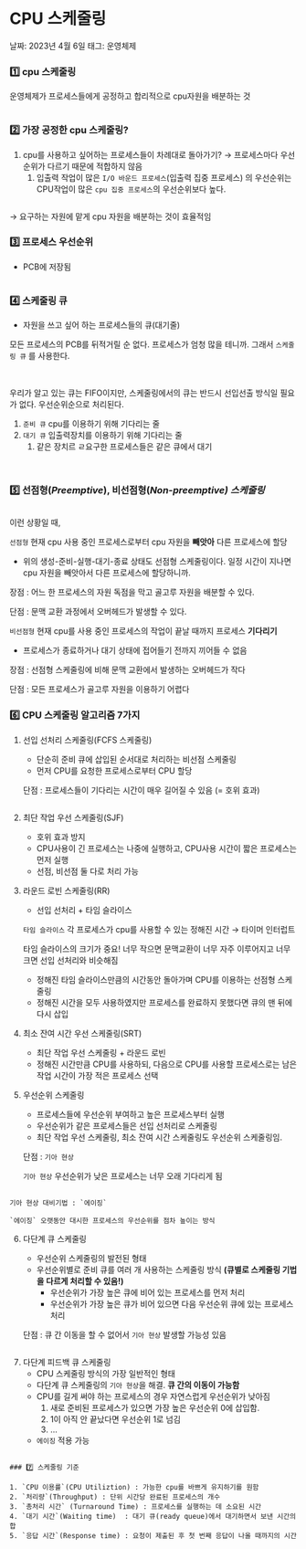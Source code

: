 # CPU 스케줄링

날짜: 2023년 4월 6일
태그: 운영체제

### 1️⃣ cpu 스케줄링

운영체제가 프로세스들에게 공정하고 합리적으로 cpu자원을 배분하는 것

<img src='assets/Untitled.png' alt="" />

### 2️⃣ 가장 공정한 cpu 스케줄링?

1. cpu를 사용하고 싶어하는 프로세스들이 차례대로 돌아가기? → 프로세스마다 우선 순위가 다르기 때문에 적합하지 않음
    1. 입출력 작업이 많은 `I/O 바운드 프로세스`(입출력 집중 프로세스) 의 우선순위는 CPU작업이 많은 `cpu 집중 프로세스`의 우선순위보다 높다.

<img src='assets/Untitled 1.png' alt="" />

→ 요구하는 자원에 맡게 cpu 자원을 배분하는 것이 효율적임

### 3️⃣ 프로세스 우선순위

- PCB에 저장됨
    
  <img src='assets/Untitled 2.png' alt="" />
    

### 4️⃣ 스케줄링 큐

- 자원을 쓰고 싶어 하는 프로세스들의 큐(대기줄)

모든 프로세스의 PCB를 뒤적거릴 순 없다. 프로세스가 엄청 많을 테니까. 그래서 `스케줄링 큐` 를 사용한다.

<img src='assets/Untitled 3.png' alt="" />

<img src='assets/Untitled 4.png' alt="" />

우리가 알고 있는 큐는 FIFO이지만, 스케줄링에서의 큐는 반드시 선입선출 방식일 필요가 없다. 우선순위순으로 처리된다.

1. `준비 큐` cpu를 이용하기 위해 기다리는 줄
2. `대기 큐` 입출력장치를 이용하기 위해 기다리는 줄
    1. 같은 장치르 ㄹ요구한 프로세스들은 같은 큐에서 대기

<img src='assets/Untitled 5.png' alt="" />
<img src='assets/Untitled 6.png' alt="" />

<img src='assets/Untitled 7.png' alt="" />

### 5️⃣ 선점형(*Preemptive*), 비선점형(*Non-**preemptive)* 스케줄링**

<img src='assets/Untitled 8.png' alt="" />

이런 상황일 때, 

`선점형` 현재 cpu 사용 중인 프로세스로부터 cpu 자원을 **빼앗아** 다른 프로세스에 할당

- 위의 생성-준비-실행-대기-종료 상태도 선점형 스케줄링이다. 일정 시간이 지나면 cpu 자원을 빼앗아서 다른 프로세스에 할당하니까.

장점 : 어느 한 프로세스의 자원 독점을 막고 골고루 자원을 배분할 수 있다.

단점 : 문맥 교환 과정에서 오버헤드가 발생할 수 있다.

`비선점형` 현재 cpu를 사용 중인 프로세스의 작업이 끝날 때까지 프로세스 **기다리기**

- 프로세스가 종료하거나 대기 상태에 접어들기 전까지 끼어들 수 없음

장점 : 선점형 스케줄링에 비해 문맥 교환에서 발생하는 오버헤드가 작다

단점 : 모든 프로세스가 골고루 자원을 이용하기 어렵다

### 6️⃣ CPU 스케줄링 알고리즘 7가지

1. 선입 선처리 스케줄링(FCFS 스케줄링)
    - 단순히 준비 큐에 삽입된 순서대로 처리하는 비선점 스케줄링
    - 먼저 CPU를 요청한 프로세스로부터 CPU 할당
    
    단점 : 프로세스들이 기다리는 시간이 매우 길어질 수 있음 (=  호위 효과)
    
<img src='assets/Untitled 9.png' alt="" />
    
2. 최단 작업 우선 스케줄링(SJF)
    - 호위 효과 방지
    - CPU사용이 긴 프로세스는 나중에 실행하고, CPU사용 시간이 짧은 프로세스는 먼저 실행
    - 선점, 비선점 둘 다로 처리 가능
    
    <img src='assets/Untitled 10.png' alt="" />
    
3. 라운드 로빈 스케줄링(RR)
    - 선입 선처리 + 타임 슬라이스
    
    `타임 슬라이스` 각 프로세스가 cpu를 사용할 수 있는 정해진 시간 → 타이머 인터럽트
    
    타임 슬라이스의 크기가 중요! 너무 작으면 문맥교환이 너무 자주 이루어지고 너무 크면 선입 선처리와 비슷해짐
    
    - 정해진 타임 슬라이스만큼의 시간동안 돌아가며 CPU를 이용하는 선점형 스케줄링
    - 정해진 시간을 모두 사용하였지만 프로세스를 완료하지 못했다면 큐의 맨 뒤에 다시 삽입
    
    <img src='assets/Untitled 11.png' alt="" />
    
4. 최소 잔여 시간 우선 스케줄링(SRT)
    - 최단 작업 우선 스케줄링 + 라운드 로빈
    - 정해진 시간만큼 CPU를 사용하되, 다음으로 CPU를 사용할 프로세스로는 남은 작업 시간이 가장 적은 프로세스 선택
5. 우선순위 스케줄링
    - 프로세스들에 우선순위 부여하고 높은 프로세스부터 실행
    - 우선순위가 같은 프로세스들은 선입 선처리로 스케줄링
    - 최단 작업 우선 스케줄링, 최소 잔여 시간 스케줄링도 우선순위 스케줄링임.
    
    단점 : `기아 현상`
    
    `기아 현상` 우선순위가 낮은 프로세스는 너무 오래 기다리게 됨
    
<img src='assets/Untitled 12.png' alt="" />
    
    기아 현상 대비기법 : `에이징`
    
    `에이징` 오랫동안 대시한 프로세스의 우선순위를 점차 높이는 방식
    
6. 다단계 큐 스케줄링
    - 우선순위 스케줄링의 발전된 형태
    - 우선순위별로 준비 큐를 여러 개 사용하는 스케줄링 방식 **(큐별로 스케줄링 기법을 다르게 처리할 수 있음!)**
        - 우선순위가 가장 높은 큐에 비어 있는 프로세스를 먼저 처리
        - 우선순위가 가장 높은 큐가 비어 있으면 다음 우선순위 큐에 있는 프로세스 처리
    
    단점 : 큐 간 이동을 할 수 없어서 `기아 현상` 발생할 가능성 있음
    
 <img src='assets/Untitled 13.png' alt="" />
    
7. 다단계 피드백 큐 스케줄링
    - CPU 스케줄링 방식의 가장 일반적인 형태
    - 다단계 큐 스케줄링의 `기아 현상`을 해결. **큐 간의 이동이 가능함**
    - CPU를 길게 써야 하는 프로세스의 경우 자연스럽게 우선순위가 낮아짐
        1. 새로 준비된 프로세스가 있으면 가장 높은 우선순위 0에 삽입함.
        2. 1이 아직 안 끝났다면 우선순위 1로 넘김
        3. …
    - `에이징` 적용 가능
    
  <img src='assets/Untitled 14.png' alt="" />
    
    ### 7️⃣ 스케줄링 기준
    
    1. `CPU 이용률`(CPU Utiliztion) : 가능한 cpu를 바쁘게 유지하기를 원함
    2. `처리량`(Throughput) : 단위 시간당 완료된 프로세스의 개수
    3. `총처리 시간` (Turnaround Time) : 프로세스를 실행하는 데 소요된 시간
    4. `대기 시간`(Waiting time)  : 대기 큐(ready queue)에서 대기하면서 보낸 시간의 합
    5. `응답 시간`(Response time) : 요청이 제출된 후 첫 번째 응답이 나올 때까지의 시간